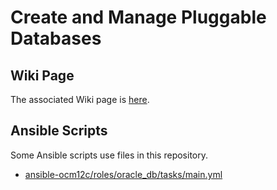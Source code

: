 # Create and Manage Pluggable Databases

## Wiki Page

The associated Wiki page is [here](https://sites.google.com/site/yetanotherocmoriginal/home/12-ocm/general-database-and-network-administration-and-backup-strategy/create-and-manage-pluggable-databases).

## Ansible Scripts

Some Ansible scripts use files in this repository.
- [ansible-ocm12c/roles/oracle_db/tasks/main.yml](https://github.com/dfhawthorne/ansible-ocm12c/blob/version_2/roles/oracle_db/tasks/main.yml)

